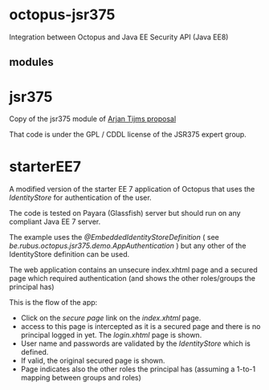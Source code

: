 # octopus-jsr375
Integration between Octopus and Java EE Security API (Java EE8)

## modules

# jsr375

Copy of the jsr375 module of [Arjan Tijms proposal](https://github.com/arjantijms/mechanism-to-store-x)

That code is under the GPL / CDDL license of the JSR375 expert group.

# starterEE7

A modified version of the starter EE 7 application of Octopus that uses the *IdentityStore* for authentication of the user.

The code is tested on Payara (Glassfish) server but should run on any compliant Java EE 7 server.

The example uses the *@EmbeddedIdentityStoreDefinition* ( see *be.rubus.octopus.jsr375.demo.AppAuthentication* ) but any other of the IdentityStore definition can be used. 

The web application contains an unsecure index.xhtml page and a secured page which required authentication (and shows the other roles/groups the principal has)

This is the flow of the app:

* Click on the _secure page_ link on the *index.xhtml* page.
* access to this page is intercepted as it is a secured page and there is no principal logged in yet. The *login.xhtml* page is shown.
* User name and passwords are validated by the *IdentityStore* which is defined.
* If valid, the original secured page is shown.
* Page indicates also the other roles the principal has (assuming a 1-to-1 mapping between groups and roles)